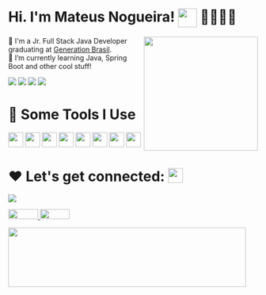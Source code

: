 # Hi. I'm Mateus Nogueira! <img align="top" src="https://user-images.githubusercontent.com/42378118/110234147-e3259600-7f4e-11eb-95be-0c4047144dea.gif" height="38" width="38"> :man_technologist::brazil:

<img align="right" src="https://media.giphy.com/media/PaB0GTtttzn2ch0vdT/giphy.gif" width="230" height="230"/>

🔭 I'm a Jr. Full Stack Java Developer graduating at <a href="https://brazil.generation.org/" target="_blank">Generation Brasil</a>.
</br>
🌱 I’m currently learning Java, Spring Boot and other cool stuff!
</br>

![](https://img.shields.io/badge/OS-Linux-informational?style=flat&logo=Linux&logoColor=white&color=2bbc8a)
![](https://img.shields.io/badge/Shell-OhMyZsh-informational?style=flat&logo=GNUBash&logoColor=white&color=2bbc8a)
![](https://img.shields.io/badge/Editor-VIM-informational?style=flat&logo=Vim&logoColor=white&color=2bbc8a)
![](https://img.shields.io/badge/Tools-Docker-informational?style=flat&logo=Docker&logoColor=white&color=2bbc8a)

# :rocket: Some Tools I Use
<img src="https://cdn.jsdelivr.net/gh/devicons/devicon/icons/c/c-original.svg" width="30" height="30"/> <img src="https://cdn.jsdelivr.net/gh/devicons/devicon/icons/java/java-original-wordmark.svg" width="30" height="30"/>
<img src="https://cdn.jsdelivr.net/gh/devicons/devicon/icons/jupyter/jupyter-original-wordmark.svg" width="30" height="30"/> <img src="https://cdn.jsdelivr.net/gh/devicons/devicon/icons/python/python-original-wordmark.svg" width="30" height="30"/> <img src="https://cdn.jsdelivr.net/gh/devicons/devicon/icons/mysql/mysql-original-wordmark.svg" width="30" height="30"/>
<img src="https://cdn.jsdelivr.net/gh/devicons/devicon/icons/html5/html5-original-wordmark.svg" height="30" height="30"/> <img src="https://cdn.jsdelivr.net/gh/devicons/devicon/icons/spring/spring-original-wordmark.svg" width="30" height="30"/> <img src="https://cdn.jsdelivr.net/gh/devicons/devicon/icons/css3/css3-original-wordmark.svg" width="30" height="30"/>


# :heart: Let's get connected: <img align="top" src="https://media.giphy.com/media/CVgswLRgV3nqw/giphy.gif" height= "30" width="30"/>

![](https://img.shields.io/badge/LinkedIn-mateus-nogueira-informational?style=flat&logo=LinkedIn&logoColor=white&color=2bbc8a)

<a href="https://www.linkedin.com/in/mateus-nogueira-82b43b79" target="_blank"/> <img src="https://img.shields.io/badge/LinkedIn-0077B5?style=for-the-badge&logo=linkedin&logoColor=white" width="60" height="20"/>
</a> 
<a href="mailto:mateusnog95@gmail.com?subject=Hello%20again"> <img src="https://img.shields.io/badge/Gmail-D14836?style=for-the-badge&logo=gmail&logoColor=white" width="60" height="20"/>
</a>

<img align="top" src="https://media.giphy.com/media/WbNqQbrnAGr5e/giphy.gif" height="120" width="480"/>


<!--
**nogran/nogran** is a ✨ _special_ ✨ repository because its `README.md` (this file) appears on your GitHub profile.

Here are some ideas to get you started:

- 🔭 I’m currently working on ...
- 🌱 I’m currently learning ...
- 👯 I’m looking to collaborate on ...
- 🤔 I’m looking for help with ...
- 💬 Ask me about ...
- 📫 How to reach me: ...
- 😄 Pronouns: ...
- ⚡ Fun fact: ...
-->
